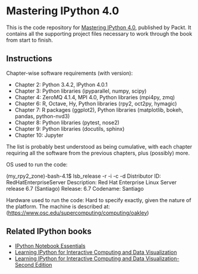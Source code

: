 # Mastering IPython 4.0

This is the code repository for [Mastering IPython 4.0](https://www.packtpub.com/big-data-and-business-intelligence/mastering-ipython-40?utm_source=github&utm_medium=repository&utm_campaign=9781785888410), published by Packt. It contains all the supporting project files necessary to work through the book from start to finish.

## Instructions
Chapter-wise software requirements (with version):

* Chapter 2: Python 3.4.2, IPython 4.0.1
* Chapter 3: Python libraries (ipyparallel, numpy, scipy)
* Chapter 4: ZeroMQ 4.1.4, MPI 4.0, Python libraries (mpi4py, zmq)
* Chapter 6: R, Octave, Hy, Python libraries (rpy2, oct2py, hymagic)
* Chapter 7: R packages (ggplot2), Python libraries (matplotlib, bokeh, pandas, python-nvd3)
* Chapter 8: Python libraries (pytest, nose2)
* Chapter 9: Python libraries (docutils, sphinx)
* Chapter 10: Jupyter

The list is probably best understood as being cumulative, with each chapter requiring all the software from the previous chapters, plus (possibly) more.

OS used to run the code:

(my_rpy2_zone)-bash-4.1$ lsb_release -r -i -c -d
Distributor ID: RedHatEnterpriseServer
Description:    Red Hat Enterprise Linux Server release 6.7 (Santiago)
Release:        6.7
Codename:       Santiago

Hardware used to run the code: 
Hard to specify exactly, given the nature of the platform.  The machine is described at: (https://www.osc.edu/supercomputing/computing/oakley)

## Related IPython books

* [IPython Notebook Essentials](https://www.packtpub.com/big-data-and-business-intelligence/ipython-notebook-essentials?utm_source=github&utm_medium=repository&utm_campaign=9781783988341)
* [Learning IPython for Interactive Computing and Data Visualization](https://www.packtpub.com/big-data-and-business-intelligence/learning-ipython-interactive-computing-and-data-visualization?utm_source=github&utm_medium=repository&utm_campaign=9781782169932)
* [Learning IPython for Interactive Computing and Data Visualization-Second Edition](https://www.packtpub.com/big-data-and-business-intelligence/learning-ipython-interactive-computing-and-data-visualization-sec?utm_source=github&utm_medium=repository&utm_campaign=9781783986989)


